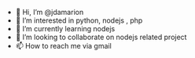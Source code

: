 - 👋 Hi, I’m @jdamarion
- 👀 I’m interested in python, nodejs , php
- 🌱 I’m currently learning nodejs
- 💞️ I’m looking to collaborate on nodejs related project
- 📫 How to reach me via gmail

<!---
jdamarion/jdamarion is a ✨ special ✨ repository because its `README.md` (this file) appears on your GitHub profile.
You can click the Preview link to take a look at your changes.
--->
